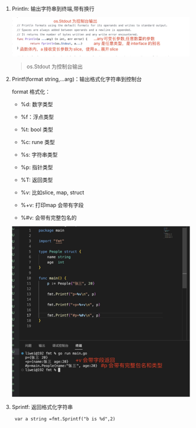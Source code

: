 1. Println: 输出字符串到终端,带有换行

   ![image](../assets/125.jpg)

   >os.Stdout 为控制台输出

2. Printf(format string,...arg)：输出格式化字符串到控制台

   format 格式化：

   + %d: 数字类型

   + %f：浮点类型

   + %t: bool 类型

   + %c: rune 类型

   + %s: 字符串类型

   + %p: 指针类型

   + %T: 返回类型

   + %v: 比如slice, map, struct

   + %+v: 打印map 会带有字段

   + %#v: 会带有完整包名的

   ![image](../assets/124.jpg)

3. Sprintf: 返回格式化字符串


        var a string =fmt.Sprintf("b is %d",2)